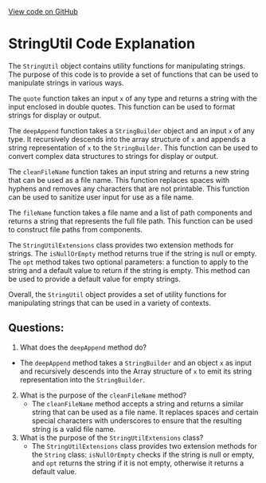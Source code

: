 [View code on GitHub](sigmastate-interpreterhttps://github.com/ScorexFoundation/sigmastate-interpreter/common/shared/src/main/scala/scalan/util/StringUtil.scala)

# StringUtil Code Explanation

The `StringUtil` object contains utility functions for manipulating strings. The purpose of this code is to provide a set of functions that can be used to manipulate strings in various ways. 

The `quote` function takes an input `x` of any type and returns a string with the input enclosed in double quotes. This function can be used to format strings for display or output.

The `deepAppend` function takes a `StringBuilder` object and an input `x` of any type. It recursively descends into the array structure of `x` and appends a string representation of `x` to the `StringBuilder`. This function can be used to convert complex data structures to strings for display or output.

The `cleanFileName` function takes an input string and returns a new string that can be used as a file name. This function replaces spaces with hyphens and removes any characters that are not printable. This function can be used to sanitize user input for use as a file name.

The `fileName` function takes a file name and a list of path components and returns a string that represents the full file path. This function can be used to construct file paths from components.

The `StringUtilExtensions` class provides two extension methods for strings. The `isNullOrEmpty` method returns true if the string is null or empty. The `opt` method takes two optional parameters: a function to apply to the string and a default value to return if the string is empty. This method can be used to provide a default value for empty strings.

Overall, the `StringUtil` object provides a set of utility functions for manipulating strings that can be used in a variety of contexts.
## Questions: 
 1. What does the `deepAppend` method do?
   - The `deepAppend` method takes a `StringBuilder` and an object `x` as input and recursively descends into the Array structure of `x` to emit its string representation into the `StringBuilder`.
2. What is the purpose of the `cleanFileName` method?
   - The `cleanFileName` method accepts a string and returns a similar string that can be used as a file name. It replaces spaces and certain special characters with underscores to ensure that the resulting string is a valid file name.
3. What is the purpose of the `StringUtilExtensions` class?
   - The `StringUtilExtensions` class provides two extension methods for the `String` class: `isNullOrEmpty` checks if the string is null or empty, and `opt` returns the string if it is not empty, otherwise it returns a default value.